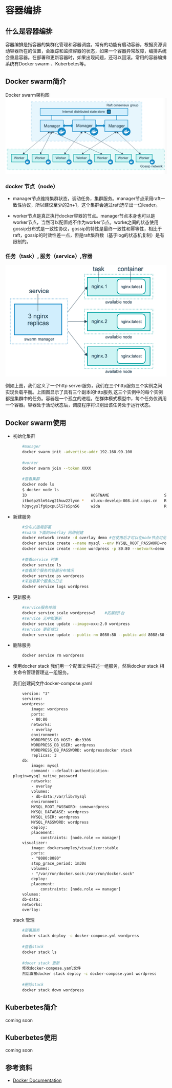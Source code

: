 # 容器编排

## 什么是容器编排

容器编排是指容器的集群化管理和容器调度。常有的功能有启动容器，根据资源调动容器所在的位置，会跟踪和监控容器的状态，如果一个容器异常故障，编排系统会重启容器。在部署和更新容器时，如果出现问题，还可以回滚。常用的容器编排系统有Docker swarm 、Kuberbetes等。

## Docker swarm简介
Docker swarm架构图
![Docker swarm](../img/docker-swarm1.png)

### docker 节点（node）

- manager节点维持集群状态，调动任务，集群服务。manager节点采用raft一致性协议，所以建议至少的2n+1，这个集群会通过raft选举出一位leader。

- worker节点是真正执行docker容器的节点。manager节点本身也可以是worker节点，当然可以配置成不作为worker节点。worke之间的状态使用gossip分布式是一致性协议，gossip的特性是最终一致性和幂等性，相比于raft，gossip的时效性差一点，但是raft集群数（基于log的状态机复制）是有限制的。

### 任务（task）, 服务（service）,容器

![任务,服务,容器](../img/docker-swarm2.png)

例如上图，我们定义了一个http server服务，我们在三个http服务三个实例之间实现负载平衡。上图图显示了具有三个副本的http服务,这三个实例中的每个实例都是集群中的任务。容器是一个孤立的进程。在群体模式模型中，每个任务仅调用一个容器。容器处于活动状态后，调度程序将识别出该任务处于运行状态。

## Docker swarm使用

- 初始化集群
    ```bash
        #manager
        docker swarm init -advertise-addr 192.168.99.100

        #worker
        docker swarm join --token XXXX
        
        #查看集群
        docker node ls
        $ docker node ls
        ID                            HOSTNAME                        STATUS              AVAILABILITY        MANAGER STATUS      ENGINE VERSION
        itbo6pz5lm94vg21huw22lyxn *   ulucu-develop-008.int.uops.cn   Ready               Active              Leader              18.06.1-ce
        h3gvgyslfg0pxpu5l57s5pn56     wida                            Ready               Active                                  18.03.1-ce
    ```

- 新建服务

    ```bash
        #分布式运用部署
        #swarm 下面的overlay 网络创建
        docker network create -d overlay demo #在使用后才可以在node节点可见
        docker service create --name mysql --env MYSQL_ROOT_PASSWORD=root --env MYSQL_DATABASE=wordpress --network=demo --mount type=volume,source=mysql-data,destination=/var/lib/mysql mysql:5.7 
        docker service create --name wordpress -p 80:80 --network=demo --replicas 3 --env WORDPRESS_DB_PASSWORD=root --env WORDPRESS_DB_HOST=mysql wordpress 

        #查看service 列表
        docker service ls
        #查看某个服务的容器分布情况
        docker service ps wordpress
        #来查看某个服务的日志 
        docker service logs wordpress
    ```

- 更新服务
    ```bash
        #service服务伸缩
        docker service scale wordpress=5    #拓展到5台
        #service 无中断更新
        docker service update --image=xxx:2.0 wordpress
        #service 更新端口
        docker service update --public-rm 8080:80 --public-add 8088:80 wordpress
    ```        
- 删除服务
    ```bash
        docker service rm wordpress
    ```

- 使用docker stack 
    我们用一个配置文件描述一组服务，然后docker stack 相关命令管理管理这一组服务。

    我们创建问文件docker-compose.yaml
    ```
        version: "3"
        services:
        wordpress:
            image: wordpress
            ports:
            - 80:80
            networks:
            - overlay
            environment:
            WORDPRESS_DB_HOST: db:3306
            WORDPRESS_DB_USER: wordpress
            WORDPRESS_DB_PASSWORD: wordpressdocker stack 
            replicas: 3
        db:
            image: mysql
            command: --default-authentication-plugin=mysql_native_password
            networks:
            - overlay
            volumes:
            - db-data:/var/lib/mysql
            environment:
            MYSQL_ROOT_PASSWORD: somewordpress
            MYSQL_DATABASE: wordpress
            MYSQL_USER: wordpress
            MYSQL_PASSWORD: wordpress
            deploy:
            placement:
                constraints: [node.role == manager]
        visualizer:
            image: dockersamples/visualizer:stable
            ports:
            - "8080:8080"
            stop_grace_period: 1m30s
            volumes:
            - "/var/run/docker.sock:/var/run/docker.sock"
            deploy:
            placement:
                constraints: [node.role == manager]
        volumes:
        db-data:
        networks:
        overlay:
    ```
    
    stack 管理
    ```bash
        #部署服务
        docker stack deploy -c docker-compose.yml wordpress

        #查看stack
        docker stack ls

        #docer stack 更新
        修改docker-compose.yaml文件
        然后直接docker stack deploy -c docker-compose.yaml wordpress

        #删除stack
        docker stack down wordpress
    ```
    
## Kuberbetes简介
coming soon

## Kuberbetes使用
coming soon

## 参考资料

- [Docker Documentation](https://docs.docker.com/)